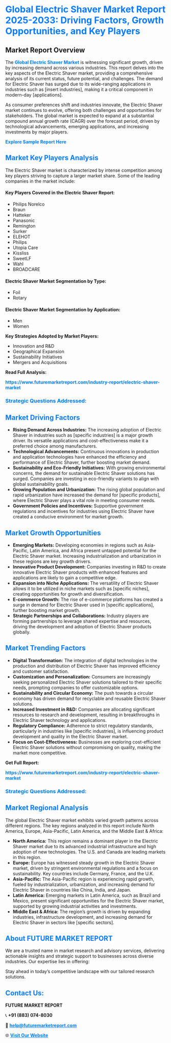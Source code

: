 <h1 style="color: #007BFF;">Global Electric Shaver Market Report 2025-2033: Driving Factors, Growth Opportunities, and Key Players</h1>

<section id="overview">
<h2>Market Report Overview</h2>
<p>The <a href="https://www.futuremarketreport.com/industry-report/electric-shaver-market" style="color: #007BFF; text-decoration: none;"><strong>Global Electric Shaver Market</strong></a> is witnessing significant growth, driven by increasing demand across various industries. This report delves into the key aspects of the Electric Shaver market, providing a comprehensive analysis of its current status, future potential, and challenges. The demand for Electric Shaver has surged due to its wide-ranging applications in industries such as [insert industries], making it a critical component in modern-day [applications].</p>
<p>As consumer preferences shift and industries innovate, the Electric Shaver market continues to evolve, offering both challenges and opportunities for stakeholders. The global market is expected to expand at a substantial compound annual growth rate (CAGR) over the forecast period, driven by technological advancements, emerging applications, and increasing investments by major players.</p>
</section>

<section id="overview">
<p><a href="https://www.futuremarketreport.com/request-sample/reportId=57412" style="color: #007BFF; text-decoration: none;"><strong>Explore Sample Report Here</strong></a></p>
</section>

<section id="key-players">
<h2 style="color: #007BFF;">Market Key Players Analysis</h2>
<p>The Electric Shaver market is characterized by intense competition among key players striving to capture a larger market share. Some of the leading companies in the market include:</p>
<h4>Key Players Covered in the Electric Shaver Report:</h4>
<ul><li>Philips Norelco</li><li>Braun</li><li>Hatteker</li><li>Panasonic</li><li>Remington</li><li>Surker</li><li>ELEHOT</li><li>Philips</li><li>Utopia Care</li><li>Kissliss</li><li>SweetLF</li><li>Wahl</li><li>BROADCARE</li></ul>
<h4>Electric Shaver Market Segmentation by Type:</h4>
<ul><li>Foil</li><li>Rotary</li></ul>

<h4>Electric Shaver Market Segmentation by Application:</h4>
<ul><li>Men</li><li>Women</li></ul>
<p><strong>Key Strategies Adopted by Market Players:</strong></p>
<ul>
<li>Innovation and R&D</li>
<li>Geographical Expansion</li>
<li>Sustainability Initiatives</li>
<li>Mergers and Acquisitions</li>
</ul>
</section>

<section>
<p><strong>Read Full Analysis: </strong></p><a href="https://www.futuremarketreport.com/industry-report/electric-shaver-market" style="color: #007BFF; text-decoration: none;"><strong>https://www.futuremarketreport.com/industry-report/electric-shaver-market</strong></a>
<h3 style="color: #007BFF;">Strategic Questions Addressed:</h3>
</section>

<section id="driving-factors">
<h2 style="color: #007BFF;">Market Driving Factors</h2>
<ul>
<li><strong>Rising Demand Across Industries:</strong> The increasing adoption of Electric Shaver in industries such as [specific industries] is a major growth driver. Its versatile applications and cost-effectiveness make it a preferred choice among manufacturers.</li>
<li><strong>Technological Advancements:</strong> Continuous innovations in production and application technologies have enhanced the efficiency and performance of Electric Shaver, further boosting market demand.</li>
<li><strong>Sustainability and Eco-Friendly Initiatives:</strong> With growing environmental concerns, the demand for sustainable Electric Shaver solutions has surged. Companies are investing in eco-friendly variants to align with global sustainability goals.</li>
<li><strong>Growing Population and Urbanization:</strong> The rising global population and rapid urbanization have increased the demand for [specific products], where Electric Shaver plays a vital role in meeting consumer needs.</li>
<li><strong>Government Policies and Incentives:</strong> Supportive government regulations and incentives for industries using Electric Shaver have created a conducive environment for market growth.</li>
</ul>
</section>

<section id="growth-opportunities">
<h2 style="color: #007BFF;">Market Growth Opportunities</h2>
<ul>
<li><strong>Emerging Markets:</strong> Developing economies in regions such as Asia-Pacific, Latin America, and Africa present untapped potential for the Electric Shaver market. Increasing industrialization and urbanization in these regions are key growth drivers.</li>
<li><strong>Innovative Product Development:</strong> Companies investing in R&D to create innovative Electric Shaver products with enhanced features and applications are likely to gain a competitive edge.</li>
<li><strong>Expansion into Niche Applications:</strong> The versatility of Electric Shaver allows it to be utilized in niche markets such as [specific niches], creating opportunities for growth and diversification.</li>
<li><strong>E-commerce Growth:</strong> The rise of e-commerce platforms has created a surge in demand for Electric Shaver used in [specific applications], further boosting market growth.</li>
<li><strong>Strategic Partnerships and Collaborations:</strong> Industry players are forming partnerships to leverage shared expertise and resources, driving the development and adoption of Electric Shaver products globally.</li>
</ul>
</section>

<section id="trending-factors">
<h2 style="color: #007BFF;">Market Trending Factors</h2>
<ul>
<li><strong>Digital Transformation:</strong> The integration of digital technologies in the production and distribution of Electric Shaver has improved efficiency and customer satisfaction.</li>
<li><strong>Customization and Personalization:</strong> Consumers are increasingly seeking personalized Electric Shaver solutions tailored to their specific needs, prompting companies to offer customizable options.</li>
<li><strong>Sustainability and Circular Economy:</strong> The push towards a circular economy has driven demand for recyclable and reusable Electric Shaver solutions.</li>
<li><strong>Increased Investment in R&D:</strong> Companies are allocating significant resources to research and development, resulting in breakthroughs in Electric Shaver technology and applications.</li>
<li><strong>Regulatory Compliance:</strong> Adherence to strict regulatory standards, particularly in industries like [specific industries], is influencing product development and quality in the Electric Shaver market.</li>
<li><strong>Focus on Cost-Effectiveness:</strong> Businesses are exploring cost-efficient Electric Shaver solutions without compromising on quality, making the market more competitive.</li>
</ul>
</section>

<section>
<p><strong>Get Full Report: </strong></p><a href="https://www.futuremarketreport.com/industry-report/electric-shaver-market" style="color: #007BFF; text-decoration: none;"><strong>https://www.futuremarketreport.com/industry-report/electric-shaver-market</strong></a>
<h3 style="color: #007BFF;">Strategic Questions Addressed:</h3>
</section>


<section id="regional-analysis">
<h2 style="color: #007BFF;">Market Regional Analysis</h2>
<p>The global Electric Shaver market exhibits varied growth patterns across different regions. The key regions analyzed in this report include North America, Europe, Asia-Pacific, Latin America, and the Middle East & Africa:</p>
<ul>
<li><strong>North America:</strong> This region remains a dominant player in the Electric Shaver market due to its advanced industrial infrastructure and high adoption of new technologies. The U.S. and Canada are leading markets in this region.</li>
<li><strong>Europe:</strong> Europe has witnessed steady growth in the Electric Shaver market, driven by stringent environmental regulations and a focus on sustainability. Key countries include Germany, France, and the U.K.</li>
<li><strong>Asia-Pacific:</strong> The Asia-Pacific region is experiencing rapid growth, fueled by industrialization, urbanization, and increasing demand for Electric Shaver in countries like China, India, and Japan.</li>
<li><strong>Latin America:</strong> Emerging markets in Latin America, such as Brazil and Mexico, present significant opportunities for the Electric Shaver market, supported by growing industrial activities and investments.</li>
<li><strong>Middle East & Africa:</strong> The region’s growth is driven by expanding industries, infrastructure development, and increasing demand for Electric Shaver in sectors like [specific sectors].</li>
</ul>
</section>

<footer>
<h2 style="color: #007BFF;">About FUTURE MARKET REPORT</h2>
<p>We are a trusted name in market research and advisory services, delivering actionable insights and strategic support to businesses across diverse industries. Our expertise lies in offering:</p>

<p>Stay ahead in today’s competitive landscape with our tailored research solutions.</p>

<h2 style="color: #007BFF;">Contact Us:</h2>
<p><strong>FUTURE MARKET REPORT</strong></p>
<p>📞 <strong>+91 (883) 074-8030</strong></p>
<p>📧 <strong><a href="mailto:help@futuremarketreport.com" style="color: #007BFF;">help@futuremarketreport.com</a></strong></p>
<p>🌐 <strong><a href="https://www.futuremarketreport.com/" style="color: #007BFF;">Visit Our Website</a></strong></p>
</footer>